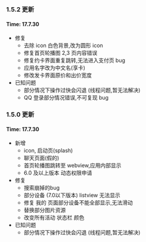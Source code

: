 ### 1.5.2 更新
#### Time: 17.7.30
- 修复
    - 去除 icon 白色背景,改为圆形 icon
    - 修复首页轮播图 2,3 页内容错误
    - 修复约卡界面重复跳转,无法进入支付页 bug
    - 应用名字改为中文名(享卡)
    - 修改发卡界面原价和出价宽度
- 已知问题
    - 部分情况下操作过快会闪退 (线程问题,暂无法解决)
    - QQ 登录部分情况错误,不可复现 bug

### 1.5.0 更新
#### Time: 17.7.30
- 新增
    - icon, 启动页(splash)
    - 聊天页面(假的)
    - 首页轮播图跳转至 webview,应用内部显示
    - 6.0 及以上版本 动态权限申请
- 修复
    - 搜索崩掉的bug
    - 部分设备 (7.0以下版本) listview 无法显示
    - 修复 我的 页面部分设备不能全部显示,无法滑动
    - 替换部分图片资源
    - 改变所有活动 状态栏 颜色
- 已知问题
    - 部分情况下操作过快会闪退 (线程问题,暂无法解决)